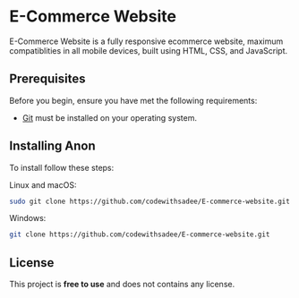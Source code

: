 #  E-Commerce Website

<!-- ![GitHub repo size](https://img.shields.io/github/repo-size/codewithsadee/anon-ecommerce-website)
![GitHub stars](https://img.shields.io/github/stars/codewithsadee/anon-ecommerce-website?style=social)
![GitHub forks](https://img.shields.io/github/forks/codewithsadee/anon-ecommerce-website?style=social)
[![Twitter Follow](https://img.shields.io/twitter/follow/codewithsadee_?style=social)](https://twitter.com/intent/follow?screen_name=codewithsadee_)
[![YouTube Video Views](https://img.shields.io/youtube/views/3l8Lob4ysI0?style=social)](https://youtu.be/3l8Lob4ysI0) -->

E-Commerce Website is a fully responsive ecommerce website, maximum compatiblities in all mobile devices, built using HTML, CSS, and JavaScript.

<!-- ## Demo

![Anon Desktop Demo](./website-demo-image/desktop.png "Desktop Demo")
![Anon Mobile Demo](./website-demo-image/mobile.png "Mobile Demo") -->

## Prerequisites

Before you begin, ensure you have met the following requirements:

* [Git](https://git-scm.com/downloads "Download Git") must be installed on your operating system.

## Installing Anon

To install follow these steps:

Linux and macOS:

```bash
sudo git clone https://github.com/codewithsadee/E-commerce-website.git
```

Windows:

```bash
git clone https://github.com/codewithsadee/E-commerce-website.git
```

<!-- ## Contact

If you want to contact me you can reach me at [Twitter](https://www.twitter.com/codewithsadee). -->

## License

This project is **free to use** and does not contains any license.
